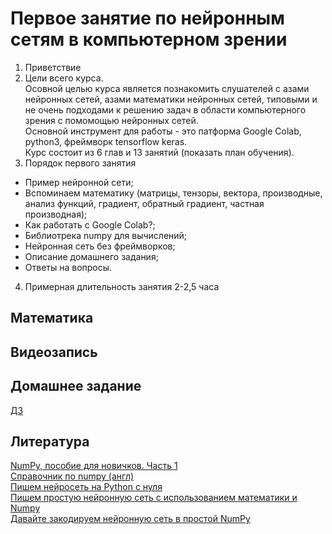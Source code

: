 # Первое занятие по нейронным сетям в компьютерном зрении

1) Приветствие
2) Цели всего курса.<br>Осовной целью курса является познакомить слушателей с азами нейронных сетей, азами математики нейронных сетей, типовыми и не очень подходами к решению задач в области компьютерного зрения с помомощью нейронных сетей.<br>Основной инструмент для работы - это патформа Google Colab, python3, фреймворк tensorflow keras.<br>Курс состоит из 6 глав и 13 занятий (показать план обучения).
3) Порядок первого занятия
- Пример нейронной сети;
- Вспоминаем математику (матрицы, тензоры, вектора, производные, анализ функций, градиент, обратный градиент, частная производная);
- Как работать с Google Colab?;
- Библиотрека numpy для вычислений;
- Нейронная сеть без фреймворков;
- Описание домашнего задания;
- Ответы на вопросы.
4) Примерная длительность занятия 2-2,5 часа

## Математика


## Видеозапись

## Домашнее задание
[ДЗ](https://colab.research.google.com/drive/1iht2hNzaeNp5faew9hHRJBoIiSyvV2eM?usp=sharing)

## Литература
[NumPy, пособие для новичков. Часть 1](https://habr.com/ru/post/121031/)<br>
[Справочник по numpy (англ)](https://numpy.org/doc/stable/reference/)<br>
[Пишем нейросеть на Python с нуля](https://proglib.io/p/pishem-neyroset-na-python-s-nulya-2020-10-07)<br>
[Пишем простую нейронную сеть с использованием математики и Numpy](https://habr.com/ru/post/460589/)<br>
[Давайте закодируем нейронную сеть в простой NumPy](https://machinelearningmastery.ru/lets-code-a-neural-network-in-plain-numpy-ae7e74410795/)
